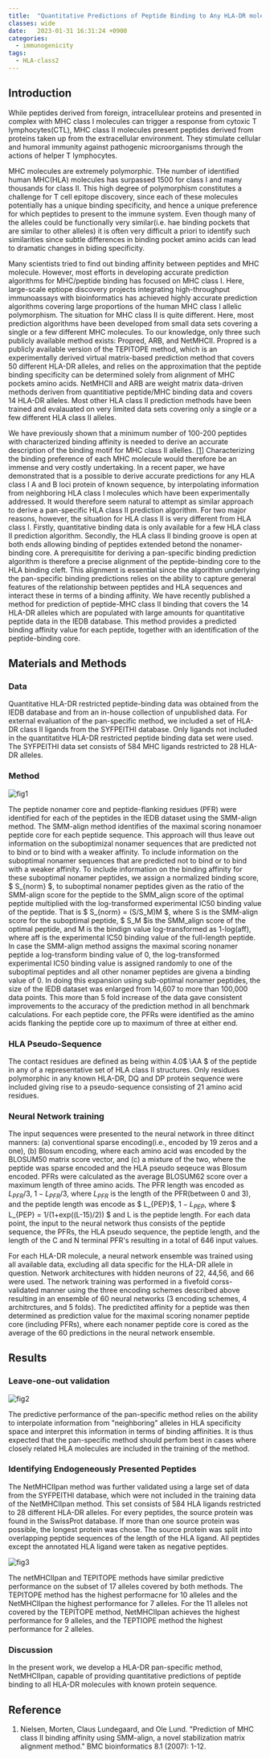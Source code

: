 ```yaml
---
title:  "Quantitative Predictions of Peptide Binding to Any HLA-DR molecule of known sequence: NetMHCIIPan(2008)"
classes: wide
date:   2023-01-31 16:31:24 +0900
categories: 
  - immunogenicity
tags:
  - HLA-class2
---
```

## Introduction

While peptides derived from foreign, intracellulear proteins and presented in complex with MHC class I molecules can trigger a response from cytoxic T lymphocytes(CTL), MHC class II molecules present peptides derived from proteins taken up from the extracellular environment. They stimulate cellular and humoral immunity against pathogenic microorganisms through the actions of helper T lymphocytes. 

MHC molecules are extremely polymorphic. THe number of identified human MHC(HLA) molecules has surpassed 1500 for class I and many thousands for class II. This high degree of polymorphism constitutes a challenge for T cell epitope discovery, since each of these molecules potentially has a unique binding specificity, and hence a unique preference for which peptides to present to the immune system. Even though many of the alleles could be functionally very similar(i.e. hae binding pockets that are similar to other alleles) it is often very difficult a priori to identify such similarities since subtle differences in binding pocket amino acids can lead to dramatic changes in biding specificity. 

Many scientists tried to find out binding affinity between peptides and MHC molecule. However, most efforts in developing accurate prediction algorithms for MHC/peptide binding has focused on MHC class I. Here, large-scale eptiope discovery projects integrating high-throughput immunoassays with bioinformatics has achieved highly accurate prediction algorithms covering large proportions of the human MHC class I allelic polymorphism. The situation for MHC class II is quite different. Here, most prediction algorithms have been developed from small data sets covering a single or a few different MHC molecules. To our knowledge, only three such publicly available method exists: Propred, ARB, and NetMHCII. Propred is a publicly available version of the TEPITOPE method, which is an experimentally derived virtual matrix-based prediction method that covers 50 different HLA-DR alleles, and relies on the approximation that the peptide binding specificity can be determined solely from alignment of MHC pockets amino acids. NetMHCII and ARB are weight matrix data-driven methods deriven from quantitiative peptide/MHC binding data and covers 14 HLA-DR alleles. Most other HLA class II prediction methods have been trained and evalauated on very limited data sets covering only a single or a few different HLA class II alleles. 

We have previously shown that a minimum number of 100-200 peptides with characterized binding affinity is needed to derive an accurate description of the binding motif for MHC class II allelles. [[1]](https://bmcbioinformatics.biomedcentral.com/articles/10.1186/1471-2105-8-238) Characterizing the binding preference of each MHC molecule would therefore be an immense and very costly undertaking. In a recent paper, we have demonstrated that is a possible to derive accurate predictions for any HLA class I A and B loci protein of known sequence, by interpolating information from neighboring HLA class I molecules which have been experimentally addressed. It would therefore seem natural to attempt as similar approach to derive a pan-specific HLA class II prediction algorithm. For two major reasons, however, the situation for HLA class II is very different from HLA class I. Firstly, quantitative binding data is only available for a few HLA class II prediction algorithm. Secondly, the HLA class II binding groove is open at both ends allowing binding of peptides extended betond the nonamer-binding core. A prerequisitite for deriving a pan-specific binding prediction algorithm is therefore a precise alignment of the peptide-binding core to the HLA binding cleft. This alignment is essential since the algorithm underlying the pan-specific binding predictions relies on the ability to capture general features of the relationship between peptides and HLA sequences and interact these in terms of a binding affinity. We have recently published a method for prediction of peptide-MHC class II binding that covers the 14 HLA-DR alleles which are populated with large amounts for quantitative peptide data in the IEDB database. This method provides a predicted binding affinity value for each peptide, together with an identification of the peptide-binding core.

## Materials and Methods

### Data

Quantitative HLA-DR restricted peptide-binding data was obtained from the IEDB database and from an in-house collection of unpublished data. For external evaluation of the pan-specific method, we included a set of HLA-DR class II ligands from the SYFPEITHI database. Only ligands not included in the quantitatitve HLA-DR restricted peptide binding data set were used. The SYFPEITHI data set consists of 584 MHC ligands restricted to 28 HLA-DR alleles.

### Method

![fig1](https://jasonkim8652.github.io/assets/images/NetMHC2pan1png.png)

The peptide nonamer core and peptide-flanking residues (PFR) were identified for each of the peptides in the IEDB dataset using the SMM-align method. The SMM-align method identifies of the maximal scoring nonamoer peptide core for each peptide sequence. This approach will thus leave out information on the suboptimizal nonamer sequences that are predicted not to bind or to bind with a weaker affinity. To include information on the suboptimal nonamer sequences that are predicted not to bind or to bind with a weaker affinity. To include information on the binding affinity for these suboptimal nonamer peptides, we assign a normalized binding score, $ S_{norm} $, to suboptimal nonamer peptides given as the ratio of the SMM-align score for the peptide to the SMM_align score of the optimal peptide multiplied with the log-transformed experimental IC50 binding value of the peptide. That is $ S_{norm} = (S/S_M)M $, where S is the SMM-align score for the suboptimal peptide, $ S_M $is the SMM_align score of the optimal peptide, and M is the bindign value log-transformed as 1-log(aff), where aff is the experimental IC50 binding value of the full-length peptide. In case the SMM-align method assigns the maximal scoring nonamer peptide a log-transform binding value of 0, the log-transformed experimental IC50 binding value is assigned randomly to one of the suboptimal peptides and all other nonamer peptides are givena a binding value of 0. In doing this expansion using sub-optimal nonamer peptides, the size of the IEDB dataset was enlarged from 14,607 to more than 100,000 data points. This more than 5 fold increase of the data gave consistent improvements to the accuracy of the prediction method in all benchmark calculations. For each peptide core, the PFRs were identified as the amino acids flanking the peptide core up to maximum of three at either end.

### HLA Pseudo-Sequence

The contact residues are defined as being within 4.0$ \AA $ of the peptide in any of a representative set of HLA class II structures. Only residues polymorphic in any known HLA-DR, DQ and DP protein sequence were included giving rise to a pseudo-sequence consisting of 21 amino acid residues.

### Neural Network training

The input sequences were presented to the neural network in three ditinct manners: (a) conventional sparse encoding(i.e., encoded by 19 zeros and a one), (b) Blosum encoding, where each amino acid was encoded by the BLOSUM50 matrix score vector, and (c) a mixture of the two, where the peptide was sparse encoded and the HLA pseudo seqeuce was Blosum encoded. PFRs were calculated as the average BLOSUM62 score over a maximum length of three amino acids. The PFR length was encoded as $L_{PFR}/3$, $1-L_{PFR}/3$, where $L_{PFR}$ is the length of the PFR(between 0 and 3), and the peptide length was encode as $ L_{PEP}$, $1- L_{PEP}$, where $ L_{PEP} = 1/(1+exp((L-15)/2)) $ and L is the peptide length.  For each data point, the input to the neural network thus consists of the peptide sequence, the PFRs, the HLA pseudo sequence, the peptide length, and the length of the C and N terminal PFR's resulting in a total of 646 input values. 

For each HLA-DR molecule, a neural network ensemble was trained using all available data, excluding all data specific for the HLA-DR allele in question. Network architectures with hidden neurons of 22, 44,56, and 66 were used. The network training was performed in a fivefold corss-validated manner using the three encoding schemes described above resulting in an ensemble of 60 neural networks (3 encoding schemes, 4 architrctures, and 5 folds). The predictited affinity for a peptide was then determined as prediction value for the maximal scoring nonamer peptide core (including PFRs), where each nonamer peptide core is cored as the average of the 60 predictions in the neural network ensemble. 

## Results

### Leave-one-out validation

![fig2](https://jasonkim8652.github.io/assets/images/NetMHC2pan2.png)

The predictive performance of the pan-specific method relies on the ability to interpolate information from "neighboring" alleles in HLA specificity space and interpret this information in terms of binding affinities. It is thus expected that the pan-specific method should perfom best in cases where closely related HLA molecules are included in the training of the method. 

### Identifying Endogeneously Presented Peptides

The NetMHCIIpan method was further validated using a large set of data from the SYFPEITHI database, which were not included in the training data of the NetMHCIIpan method. This set consists of 584 HLA ligands restricted to 28 different HLA-DR alleles. For every peptides, the source protein was found in the SwissProt database. If more than one source protein was possible, the longest protein was chose. The source protein was split into overlapping peptide sequences of the length of the HLA ligand. All peptides except the annotated HLA ligand were taken as negative peptides. 

![fig3](https://jasonkim8652.github.io/assets/images/NetMHC2pan3.png)

The netMHCIIpan and TEPITOPE methods have similar predictive performance on the subset of 17 alleles covered by both methods. The TEPITOPE method has the highest performacne for 10 alleles and the NetMHCIIpan the highest performance for 7 alleles. For the 11 alleles not covered by the TEPITOPE method, NetMHCIIpan achieves the highest performance for 9 alleles, and the TEPTIOPE method the highest performance for 2 alleles. 

### Discussion 

In the present work, we develop a HLA-DR pan-specific method, NetMHCIIpan, capable of providing quantitative predictions of peptide binding to all HLA-DR molecules with known protein sequence. 

## Reference

1. Nielsen, Morten, Claus Lundegaard, and Ole Lund. "Prediction of MHC class II binding affinity using SMM-align, a novel stabilization matrix alignment method." BMC bioinformatics 8.1 (2007): 1-12.
